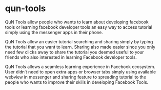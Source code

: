 # qun-tools

QuN Tools allow people who wants to learn about developing facebook tools or learning facebook developer tools an easy way to access tutorial simply using the messenger apps in their phone.

QuN Tools allow an easier tutorial searching and sharing simply by typing the tutorial that you want to learn. Sharing also made easier since you only need few clicks away to share the tutorial you deemed useful to your friends who also interested in learning Facebook developer tools.

QuN Tools allows a seamless learning experience in Facebook ecosystem. User didn’t need to open extra apps or browser tabs simply using available webview in messenger and sharing feature to spreading tutorial to the people who wants to improve their skills in developing Facebook Tools.
